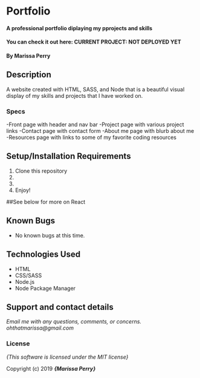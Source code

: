 # Portfolio

#### A professional portfolio diplaying my pprojects and skills
#### You can check it out here: CURRENT PROJECT: NOT DEPLOYED YET

#### By **Marissa Perry**

## Description

A website created with HTML, SASS, and Node that is a beautiful visual display of my skills and projects that I have worked on.

### Specs
-Front page with header and nav bar
-Project page with various project links
-Contact page with contact form 
-About me page with blurb about me
-Resources page with links to some of my favorite coding resources



## Setup/Installation Requirements

1. Clone this repository 
2.
3.  
4. Enjoy!

##See below for more on React

## Known Bugs
* No known bugs at this time.

## Technologies Used
* HTML
* CSS/SASS
* Node.js
* Node Package Manager


## Support and contact details

_Email me with any questions, comments, or concerns. ohthatmarissa@gmail.com_

### License

*{This software is licensed under the MIT license}*

Copyright (c) 2019 **_{Marissa Perry}_**

